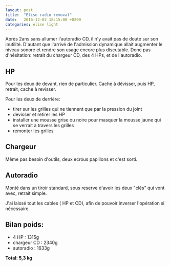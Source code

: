 ```yaml
---
layout: post
title:  "Elise radio removal"
date:   2016-12-02 18:15:00 +0200
categories: elise light 
---
```



Après 2ans sans allumer l'autoradio CD, il n'y avait pas de doute sur son inutilité.
D'autant que l'arrivé de l'admission dynamique allait augmenter le niveau sonore et rendre son usage encore plus discutable.
Donc pas d'hésitation: retrait du chargeur CD, des 4 HPs, et de l'autoradio.

HP
--
Pour les deux de devant, rien de particulier. Cache à dévisser, puis HP, retrait, cache à revisser.

Pour les deux de derrière:

* tirer sur les grilles qui ne tiennent que par la pression du joint
* devisser et retirer les HP
* installer une mousse grise ou noire pour masquer la mousse jaune qui se verrait à travers les grilles
* remonter les grilles

Chargeur
--------
Même pas besoin d'outils, deux ecrous papillons et c'est sorti.

Autoradio
---------
Monté dans un tiroir standard, sous reserve d'avoir les deux "clés" qui vont avec, retrait simple.

J'ai laissé tout les cables ( HP et CD), afin de pouvoir inverser l'opération si nécessaire.

Bilan poids:
------------

* 4 HP : 		1315g
* chargeur CD : 2340g
* autoradio   : 1633g

**Total:          5,3 kg**